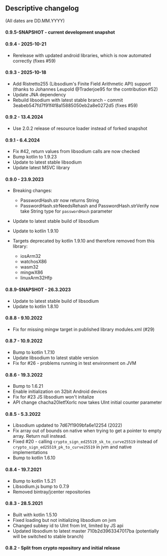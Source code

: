 ## Descriptive changelog
(All dates are DD.MM.YYYY)

#### 0.9.5-SNAPSHOT - current development snapshot

#### 0.9.4 - 2025-10-21
- Rerelease with updated android libraries, which is now automated correctly (fixes #59)

#### 0.9.3 - 2025-10-18
- Add Ristretto255 (Libsodium's Finite Field Arithmetic API) support (thanks to Johannes Leupold @Traderjoe95 for the contribution #52)
- Update JNA dependency
- Rebuild libsodium with latest stable branch - commit 3eabeb547fd7f91f4f8a15885050eb2a8e0272d5 (fixes #59)

#### 0.9.2 - 13.4.2024
- Use 2.0.2 release of resource loader instead of forked snapshot

#### 0.9.1 - 6.4.2024
- Fix #42, return values from libsodium calls are now checked
- Bump kotlin to 1.9.23
- Update to latest stable libsodium
- Update latest MSVC library

#### 0.9.0 - 23.9.2023
- Breaking changes: 
  - PasswordHash.str now returns String 
  - PasswordHash.strNeedsRehash and PasswordHash.strVerify now take String type for `passwordHash` parameter

- Update to latest stable build of libsodium
- Update to kotlin 1.9.10
- Targets deprecated by kotlin 1.9.10 and therefore removed from this library:  
  - iosArm32
  - watchosX86
  - wasm32
  - mingwX86
  - linuxArm32Hfp

#### 0.8.9-SNAPSHOT - 26.3.2023
- Update to latest stable build of libsodium
- Update to kotlin 1.8.10


#### 0.8.8 - 9.10.2022
- Fix for missing mingw target in published library modules.xml (#29)

#### 0.8.7 - 10.9.2022
- Bump to kotlin 1.7.10
- Update libsodium to latest stable version
- Fix for #26 - problems running in test environment on JVM
#### 0.8.6 - 19.3.2022
- Bump to 1.6.21
- Enable initialization on 32bit Android devices
- Fix for #23 JS libsodium won't initalize
- API change chacha20IetfXorIc now takes UInt initial counter parameter

#### 0.8.5 - 5.3.2022
- Libsodium updated to 7d67f1909bfa6e12254 (2022)
- Fix array out of bounds on native when trying to get a pointer to empty array. Return null instead.
- Fixed #20 - calling `crypto_sign_ed25519_sk_to_curve25519` instead of `crypto_sign_ed25519_pk_to_curve25519` in jvm and native implementations
- Bump to kotlin 1.6.10

#### 0.8.4 - 19.7.2021
- Bump to kotlin 1.5.21
- Libsodium.js bump to 0.7.9
- Removed bintray/jcenter repositories

#### 0.8.3 - 28.5.2021
- Built with kotlin 1.5.10
- Fixed loading but not initializing libsodium on jvm
- Changed subkey id to UInt from Int, limited by JS api
- Updated libsodium to latest master 710b2d3963347017ba (potentially will be switched to stable branch)

#### 0.8.2 - Split from crypto repository and initial release

